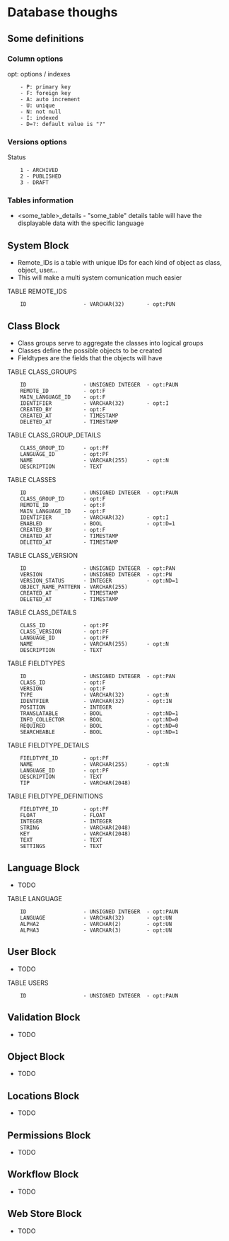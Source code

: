 # Database thoughs

## Some definitions

### Column options
opt: options / indexes
```
    - P: primary key
    - F: foreign key
    - A: auto increment
    - U: unique
    - N: not null
    - I: indexed
    - D=?: default value is "?"
```

### Versions options
Status
```
    1 - ARCHIVED
    2 - PUBLISHED
    3 - DRAFT
```

### Tables information
* <some_table>_details - "some_table" details table will have the displayable data with the specific language

## System Block

* Remote_IDs is a table with unique IDs for each kind of object as class, object, user...
* This will make a multi system comunication much easier


TABLE REMOTE_IDS
```
    ID                  - VARCHAR(32)       - opt:PUN 
```

## Class Block

* Class groups serve to aggregate the classes into logical groups
* Classes define the possible objects to be created
* Fieldtypes are the fields that the objects will have

TABLE CLASS_GROUPS
```
    ID                  - UNSIGNED INTEGER  - opt:PAUN
    REMOTE_ID           - opt:F
    MAIN_LANGUAGE_ID    - opt:F
    IDENTIFIER          - VARCHAR(32)       - opt:I
    CREATED_BY          - opt:F
    CREATED_AT          - TIMESTAMP
    DELETED_AT          - TIMESTAMP
```

TABLE CLASS_GROUP_DETAILS
```
    CLASS_GROUP_ID      - opt:PF
    LANGUAGE_ID         - opt:PF
    NAME                - VARCHAR(255)      - opt:N
    DESCRIPTION         - TEXT
```

TABLE CLASSES
```
    ID                  - UNSIGNED INTEGER  - opt:PAUN
    CLASS_GROUP_ID      - opt:F 
    REMOTE_ID           - opt:F
    MAIN_LANGUAGE_ID    - opt:F            
    IDENTIFIER          - VARCHAR(32)       - opt:I
    ENABLED             - BOOL              - opt:D=1
    CREATED_BY          - opt:F
    CREATED_AT          - TIMESTAMP
    DELETED_AT          - TIMESTAMP
```

TABLE CLASS_VERSION
```
    ID                  - UNSIGNED INTEGER  - opt:PAN
    VERSION             - UNSIGNED INTEGER  - opt:PN
    VERSION_STATUS      - INTEGER           - opt:ND=1
    OBJECT_NAME_PATTERN - VARCHAR(255)
    CREATED_AT          - TIMESTAMP
    DELETED_AT          - TIMESTAMP
```

TABLE CLASS_DETAILS
```
    CLASS_ID            - opt:PF
    CLASS_VERSION       - opt:PF
    LANGUAGE_ID         - opt:PF
    NAME                - VARCHAR(255)      - opt:N
    DESCRIPTION         - TEXT
```

TABLE FIELDTYPES
```
    ID                  - UNSIGNED INTEGER  - opt:PAN
    CLASS_ID            - opt:F
    VERSION             - opt:F
    TYPE                - VARCHAR(32)       - opt:N
    IDENTFIER           - VARCHAR(32)       - opt:IN
    POSITION            - INTEGER
    TRANSLATABLE        - BOOL              - opt:ND=1
    INFO_COLLECTOR      - BOOL              - opt:ND=0
    REQUIRED            - BOOL              - opt:ND=0
    SEARCHEABLE         - BOOL              - opt:ND=1
```

TABLE FIELDTYPE_DETAILS
```
    FIELDTYPE_ID        - opt:PF
    NAME                - VARCHAR(255)      - opt:N
    LANGUAGE_ID         - opt:PF
    DESCRIPTION         - TEXT
    TIP                 - VARCHAR(2048)
```

TABLE FIELDTYPE_DEFINITIONS
```
    FIELDTYPE_ID        - opt:PF
    FLOAT               - FLOAT
    INTEGER             - INTEGER
    STRING              - VARCHAR(2048)
    KEY                 - VARCHAR(2048)
    TEXT                - TEXT
    SETTINGS            - TEXT
```
 
## Language Block
* TODO

TABLE LANGUAGE
```
    ID                  - UNSIGNED INTEGER  - opt:PAUN
    LANGUAGE            - VARCHAR(32)       - opt:UN
    ALPHA2              - VARCHAR(2)        - opt:UN
    ALPHA3              - VARCHAR(3)        - opt:UN
```

## User Block
* TODO

TABLE USERS
```
    ID                  - UNSIGNED INTEGER  - opt:PAUN
```

## Validation Block
* TODO

## Object Block
* TODO

## Locations Block
* TODO

## Permissions Block
* TODO

## Workflow Block
* TODO

## Web Store Block
* TODO
